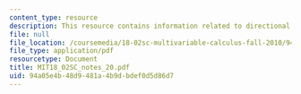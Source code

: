```yaml
---
content_type: resource
description: This resource contains information related to directional derivatives.
file: null
file_location: /coursemedia/18-02sc-multivariable-calculus-fall-2010/94a05e4b48d9481a4b9dbdef0d5d86d7_MIT18_02SC_notes_20.pdf
file_type: application/pdf
resourcetype: Document
title: MIT18_02SC_notes_20.pdf
uid: 94a05e4b-48d9-481a-4b9d-bdef0d5d86d7
---
```

